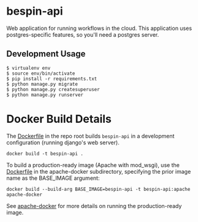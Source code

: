 # bespin-api

Web application for running workflows in the cloud.
This application uses postgres-specific features, so you'll need a postgres server.

## Development Usage

```
$ virtualenv env
$ source env/bin/activate
$ pip install -r requirements.txt
$ python manage.py migrate
$ python manage.py createsuperuser
$ python manage.py runserver
```


# Docker Build Details

The [Dockerfile](Dockerfile) in the repo root builds `bespin-api` in a development configuration (running django's web server).

    docker build -t bespin-api .

To build a production-ready image (Apache with mod\_wsgi), use the [Dockerfile](apache-docker/Dockerfile) in the apache-docker subdirectory, specifying the prior image name as the BASE\_IMAGE argument:

    docker build --build-arg BASE_IMAGE=bespin-api -t bespin-api:apache apache-docker

See [apache-docker](apache-docker) for more details on running the production-ready image.
